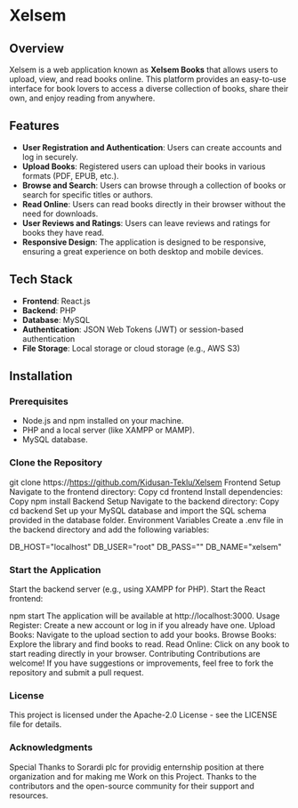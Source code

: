 # Xelsem

## Overview
Xelsem is a web application known as **Xelsem Books** that allows users to upload, view, and read books online. This platform provides an easy-to-use interface for book lovers to access a diverse collection of books, share their own, and enjoy reading from anywhere.

## Features
- **User Registration and Authentication**: Users can create accounts and log in securely.
- **Upload Books**: Registered users can upload their books in various formats (PDF, EPUB, etc.).
- **Browse and Search**: Users can browse through a collection of books or search for specific titles or authors.
- **Read Online**: Users can read books directly in their browser without the need for downloads.
- **User Reviews and Ratings**: Users can leave reviews and ratings for books they have read.
- **Responsive Design**: The application is designed to be responsive, ensuring a great experience on both desktop and mobile devices.

## Tech Stack
- **Frontend**: React.js
- **Backend**: PHP
- **Database**: MySQL
- **Authentication**: JSON Web Tokens (JWT) or session-based authentication
- **File Storage**: Local storage or cloud storage (e.g., AWS S3)

## Installation

### Prerequisites
- Node.js and npm installed on your machine.
- PHP and a local server (like XAMPP or MAMP).
- MySQL database.

### Clone the Repository

git clone https://https://github.com/Kidusan-Teklu/Xelsem
Frontend Setup
Navigate to the frontend directory:
Copy
cd frontend
Install dependencies:
Copy
npm install
Backend Setup
Navigate to the backend directory:
Copy
cd backend
Set up your MySQL database and import the SQL schema provided in the database folder.
Environment Variables
Create a .env file in the backend directory and add the following variables:


DB_HOST="localhost"
DB_USER="root"
DB_PASS=""
DB_NAME="xelsem"

 ### Start the Application
Start the backend server (e.g., using XAMPP for PHP).
Start the React frontend:

npm start
The application will be available at http://localhost:3000.
Usage
Register: Create a new account or log in if you already have one.
Upload Books: Navigate to the upload section to add your books.
Browse Books: Explore the library and find books to read.
Read Online: Click on any book to start reading directly in your browser.
Contributing
Contributions are welcome! If you have suggestions or improvements, feel free to fork the repository and submit a pull request.

### License
This project is licensed under the Apache-2.0 License - see the LICENSE file for details.

### Acknowledgments
Special Thanks to Sorardi plc for providig enternship position at there organization and for making me Work on this Project.
Thanks to the contributors and the open-source community for their support and resources.
